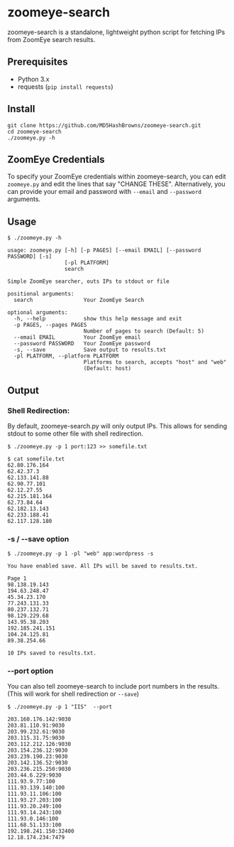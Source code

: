 # zoomeye-search

zoomeye-search is a standalone, lightweight python script for fetching IPs from ZoomEye search results.

## Prerequisites

* Python 3.x
* requests (`pip install requests`)

## Install

```
git clone https://github.com/MD5HashBrowns/zoomeye-search.git
cd zoomeye-search
./zoomeye.py -h
```

## ZoomEye Credentials

To specify your ZoomEye credentials within zoomeye-search, you can edit `zoomeye.py` and edit the lines that say "CHANGE THESE". Alternatively, you can provide your email and password with `--email` and `--password` arguments.

## Usage

```
$ ./zoomeye.py -h
```
```
usage: zoomeye.py [-h] [-p PAGES] [--email EMAIL] [--password PASSWORD] [-s]
                  [-pl PLATFORM]
                  search

Simple ZoomEye searcher, outs IPs to stdout or file

positional arguments:
  search                Your ZoomEye Search

optional arguments:
  -h, --help            show this help message and exit
  -p PAGES, --pages PAGES
                        Number of pages to search (Default: 5)
  --email EMAIL         Your ZoomEye email
  --password PASSWORD   Your ZoomEye password
  -s, --save            Save output to results.txt
  -pl PLATFORM, --platform PLATFORM
                        Platforms to search, accepts "host" and "web"
                        (Default: host)
```

## Output

### Shell Redirection:

By default, zoomeye-search.py will only output IPs. This allows for sending stdout to some other file with shell redirection.

```
$ ./zoomeye.py -p 1 port:123 >> somefile.txt
```

```
$ cat somefile.txt
62.80.176.164
62.42.37.3
62.133.141.88
62.90.77.101
62.12.27.55
62.215.181.164
62.73.84.64
62.182.13.143
62.233.188.41
62.117.128.180
```

### -s / --save option

```
$ ./zoomeye.py -p 1 -pl "web" app:wordpress -s
```

```
You have enabled save. All IPs will be saved to results.txt.

Page 1
98.138.19.143
194.63.248.47
45.34.23.170
77.243.131.33
80.237.132.71
98.129.229.68
143.95.38.203
192.185.241.151
104.24.125.81
89.38.254.66

10 IPs saved to results.txt.
```

### --port option

You can also tell zoomeye-search to include port numbers in the results. (This will work for shell redirection or `--save`)

```
$ ./zoomeye.py -p 1 "IIS"  --port
```

```
203.160.176.142:9030
203.81.110.91:9030
203.99.232.61:9030
203.115.31.75:9030
203.112.212.126:9030
203.154.236.12:9030
203.239.190.23:9030
203.142.136.52:9030
203.236.215.250:9030
203.44.6.229:9030
111.93.9.77:100
111.93.139.140:100
111.93.11.106:100
111.93.27.203:100
111.93.20.249:100
111.93.14.243:100
111.93.0.146:100
111.68.51.133:100
192.198.241.150:32400
12.18.174.234:7479
```
